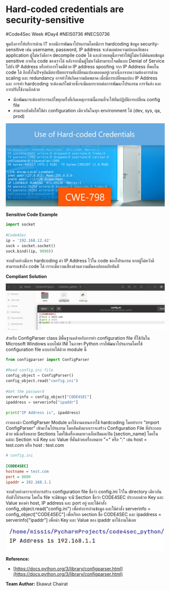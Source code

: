 # Hard-coded credentials are security-sensitive

#Code4Sec Week #Day4 #NEIS0736 #NECS0736

พูดถึงการให้บริการด้าน IT หากมีการพัฒนาโปรแกรมโดยมีการ hardcoding ข้อมูล security-sensitive เช่น username, password, IP address จะส่งผลต่อความปลอดภัยของ application ผู้ไม่หวังดีอาจ decompile code ได้ และด้วยเหตุนี้อาจทำให้ผู้ไม่หวังดีค้นพบข้อมูล sensitive ภายใน code ของเราได้ หลังจากนั้นผู้ไม่หวังดีสามารถโจมตีแบบ Denial of Service ไปยัง IP Address หรือทำการโจมตีด้วย IP address spoofing จาก IP Address ที่พบใน code ได้ อีกทั้งในปัจจุบันมีสถาปัตยกรรมที่เปลี่ยนแปลงตลอดอยู่เวลาเนื่องจากความต้องการด้าน scaling และ redundancy อาจทำให้เกิดความผิดพลาด เมื่อมีการเปลี่ยนแปลง IP Address และ การทำ hardcoding จะต้องแก้ไขด้วยซึ่งจะมีผลกระทบต่อการพัฒนาโปรแกรม การจัดส่ง และการปรับใช้งานอีกด้วย

* นักพัฒนาจะต้องทำการแก้ไขทุกครั้งที่เกิดเหตุการณ์นี้แทนที่จะให้ทีมปฏิบัติการเปลี่ยน config file
* สามารถบังคับให้ใช้ค่า configuration เดียวกันในทุก environment ได้ (dev, sys, qa, prod)

![](img/configget_1.png)

**Sensitive Code Example**
``` python
import socket

#Code4Sec
ip = '192.168.12.42'
sock = socket.socket()
sock.bind((ip, 9090))
```
จากตัวอย่างมีการ hardcoding ค่า IP Address ไว้ใน code ของโปรแกรม หากผู้ไม่หวังดีสามารถเข้าถึง code ได้ เราจะมีความเสี่ยงด้านความมั่นคงปลอดภัยทันที

**Compliant Solution**

![](img/configget_2.png)

สำหรับ ConfigParser class มีพื้นฐานคล้ายกับการทำ configuration file ที่ใช้กันใน Microsoft Windows แบบไฟล์ INI ในภาษา Python เราก็พัฒนาโปรแกรมโดยใช้ configuration file แบบง่ายได้ด้วย module นี้ 

``` python
from configparser import ConfigParser

#Read config.ini file
config_object = ConfigParser()
config_object.read("config.ini")

#Get the password
serverinfo = config_object["CODE4SEC"]
ipaddress = serverinfo["ipaddr"]

print("IP Address is", ipaddress)
```
เราลองนำ ConfigParser Module มาใช้งานแทนการใช้ hardcoding โดยทำการ "import ConfigParser" เข้ามาในโปรแกรม โดยอันดับแรกเราจะสร้าง Configuration File ที่ประกอบด้วย หนึ่งหรือหลาย Sections โดยใช้เครื่องหมายวงเล็บเปิดและปิด [section_name] โดยในแต่ละ Section จะมี Key และ Value ที่คั่นด้วยเครื่องหมาย "=" หรือ ":" เช่น  host = test.com หรือ host : test.com

``` ini
# config.ini

[CODE4SEC]
hostname = test.com
port = 8080
ipaddr = 192.168.1.1
```

จากตัวอย่างเราจะทำการสร้าง configuration file ชื่อว่า config.ini ไว้ใน directory เดียวกันกับตัวโปรแกรม โดยใน file จะมีข้อมูล จะมี Section ชื่อว่า CODE4SEC ประกอบด้วย Key และ Value ของค่า host, IP address และ port อยู่ และใช้คำสั่ง config_object.read("config.ini") เพื่อทำการอ่านข้อมูล และใช้คำสั่ง serverinfo = config_object["CODE4SEC"] เพื่อเรียก section ชื่อ CODE4SEC และ ipaddress = serverinfo["ipaddr"] เพื่อนำ Key และ Value ของ ipaddr มาใช้งานได้เลย

![](img/configget_3.png)

**Reference:**
* [https://docs.python.org/3/library/configparser.html](https://docs.python.org/3/library/configparser.html)

**Team Author:** Ekawut Chairat